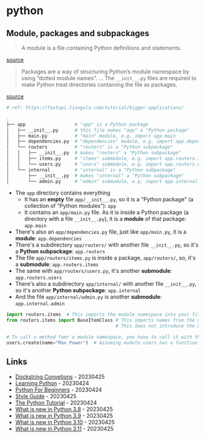 # python

## Module, packages and subpackages

> A module is a file containing Python definitions and statements.

[source](https://docs.python.org/3/tutorial/modules.html#tut-modules)

> Packages are a way of structuring Python’s module namespace by using “dotted module names”.
> ...
> The `__init__.py` files are required to make Python treat directories containing the file as packages.

[source](https://docs.python.org/3/tutorial/modules.html#packages)

```bash
# ref: https://fastapi.tiangolo.com/tutorial/bigger-applications/

.
├── app                  # "app" is a Python package
│   ├── __init__.py      # this file makes "app" a "Python package"
│   ├── main.py          # "main" module, e.g. import app.main
│   ├── dependencies.py  # "dependencies" module, e.g. import app.dependencies
│   └── routers          # "routers" is a "Python subpackage"
│   │   ├── __init__.py  # makes "routers" a "Python subpackage"
│   │   ├── items.py     # "items" submodule, e.g. import app.routers.items
│   │   └── users.py     # "users" submodule, e.g. import app.routers.users
│   └── internal         # "internal" is a "Python subpackage"
│       ├── __init__.py  # makes "internal" a "Python subpackage"
│       └── admin.py     # "admin" submodule, e.g. import app.internal.admin
```


* The `app` directory contains everything
  * It has an **empty** file `app/__init__.py`, so it is a "Python package" (a collection of "Python modules"): `app`
  * It contains an `app/main.py` file. As it is inside a Python package (a directory with a file `__init__.py`), it is a **module** of that package: `app.main`
* There's also an `app/dependencies.py` file, just like `app/main.py`, it is a **module**: `app.dependencies`
* There's a subdirectory `app/routers/` with another file `__init__.py`, so it's a **Python subpackage**: `app.routers`
* The file `app/routers/items.py` is inside a package, `app/routers/`, so, it's a **submodule**: `app.routers.items`
* The same with `app/routers/users.py`, it's another **submodule**: `app.routers.users`
* There's also a subdirectory `app/internal/` with another file `__init__.py`, so it's another **Python subpackage**: `app.internal`
* And the file `app/internal/admin.py` is another **submodule**: `app.internal.admin`

```python
import routers.items  # This imports the module namespace into your file
from routers.items import BaseItemClass # This imports names from the module directly into your local namespace
                                        # This does not introduce the module name into your local namespace, routers is not defined

# To call a method fomr a module namespace, you have to call it with the module namespace
users.create(name="Max Power")  # Assuming module users has a function called create
```

## Links

* [Dockstring Convetions](https://peps.python.org/pep-0257/) - 20230425
* [Learning Python](https://docs.python-guide.org/intro/learning/) - 20230424
* [Python For Beginners](https://www.python.org/about/gettingstarted/) - 20230424
* [Style Guide](https://peps.python.org/pep-0008/) - 20230425
* [The Python Tutorial](https://docs.python.org/3/tutorial/index.html) - 20230424
* [What is new in Python 3.8](https://docs.python.org/3.8/whatsnew/3.8.html) - 20230425
* [What is new in Python 3.9](https://docs.python.org/3.9/whatsnew/3.9.html) - 20230425
* [What is new in Python 3.10](https://docs.python.org/3.10/whatsnew/3.10.html) - 20230425
* [What is new in Python 3.11](https://docs.python.org/3.11/whatsnew/3.11.html) - 20230425

